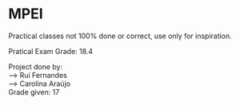 # MPEI
Practical classes not 100% done or correct, use only for inspiration.  
  
Pratical Exam Grade: 18.4  
  
Project done by:  
--> Rui Fernandes  
--> Carolina Araújo  
Grade given: 17
